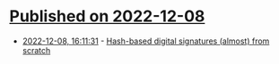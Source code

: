 # [Published on 2022-12-08](index.md)

* [2022-12-08, 16:11:31](https://news.ycombinator.com/item?id=33909503) - [Hash-based digital signatures (almost) from scratch](https://medium.com/@georgwiese/hash-based-digital-signatures-almost-from-scratch-da57e54dd774)
